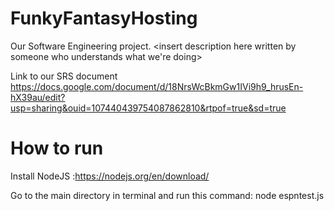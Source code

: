 # FunkyFantasyHosting
Our Software Engineering project. <insert description here written by someone who understands what we're doing>

Link to our SRS document https://docs.google.com/document/d/18NrsWcBkmGw1IVi9h9_hrusEn-hX39au/edit?usp=sharing&ouid=107440439754087862810&rtpof=true&sd=true

# How to run
Install NodeJS :https://nodejs.org/en/download/

Go to the main directory in terminal and run this command: node espntest.js
